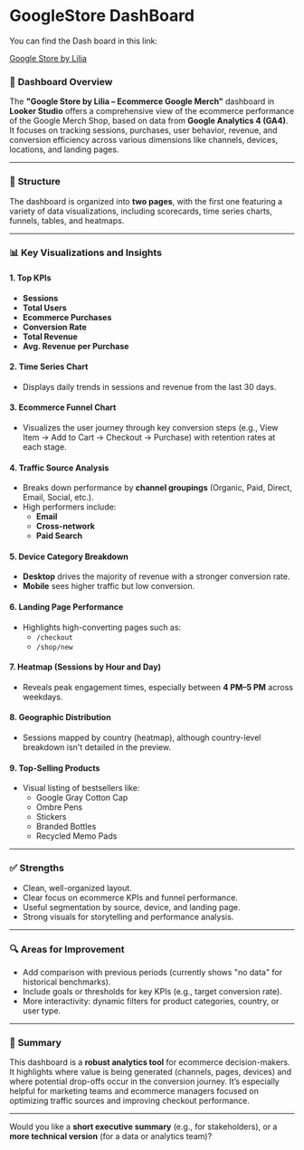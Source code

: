 # GoogleStore DashBoard
You can find the Dash board in this link:

[Google Store by Lilia](https://lookerstudio.google.com/reporting/0198c1f4-3fe6-4888-962e-07e1421acaa4)

### 🧭 **Dashboard Overview**
The **"Google Store by Lilia – Ecommerce Google Merch"** dashboard in **Looker Studio** offers a comprehensive view of the ecommerce performance of the Google Merch Shop, based on data from **Google Analytics 4 (GA4)**. It focuses on tracking sessions, purchases, user behavior, revenue, and conversion efficiency across various dimensions like channels, devices, locations, and landing pages.

---

### 🧱 **Structure**
The dashboard is organized into **two pages**, with the first one featuring a variety of data visualizations, including scorecards, time series charts, funnels, tables, and heatmaps.

---

### 📊 **Key Visualizations and Insights**

#### 1. **Top KPIs**
- **Sessions**
- **Total Users**
- **Ecommerce Purchases**
- **Conversion Rate**
- **Total Revenue**  
- **Avg. Revenue per Purchase**  

#### 2. **Time Series Chart**
- Displays daily trends in sessions and revenue from the last 30 days.

#### 3. **Ecommerce Funnel Chart**
- Visualizes the user journey through key conversion steps (e.g., View Item → Add to Cart → Checkout → Purchase) with retention rates at each stage.

#### 4. **Traffic Source Analysis**
- Breaks down performance by **channel groupings** (Organic, Paid, Direct, Email, Social, etc.).
- High performers include:
  - **Email**
  - **Cross-network**
  - **Paid Search**

#### 5. **Device Category Breakdown**
- **Desktop** drives the majority of revenue with a stronger conversion rate.
- **Mobile** sees higher traffic but low conversion.

#### 6. **Landing Page Performance**
- Highlights high-converting pages such as:
  - `/checkout`
  - `/shop/new`

#### 7. **Heatmap (Sessions by Hour and Day)**
- Reveals peak engagement times, especially between **4 PM–5 PM** across weekdays.

#### 8. **Geographic Distribution**
- Sessions mapped by country (heatmap), although country-level breakdown isn't detailed in the preview.

#### 9. **Top-Selling Products**
- Visual listing of bestsellers like:
  - Google Gray Cotton Cap  
  - Ombre Pens  
  - Stickers  
  - Branded Bottles  
  - Recycled Memo Pads  

---

### ✅ **Strengths**
- Clean, well-organized layout.
- Clear focus on ecommerce KPIs and funnel performance.
- Useful segmentation by source, device, and landing page.
- Strong visuals for storytelling and performance analysis.

---

### 🔍 **Areas for Improvement**
- Add comparison with previous periods (currently shows "no data" for historical benchmarks).
- Include goals or thresholds for key KPIs (e.g., target conversion rate).
- More interactivity: dynamic filters for product categories, country, or user type.

---

### 📌 **Summary**
This dashboard is a **robust analytics tool** for ecommerce decision-makers. It highlights where value is being generated (channels, pages, devices) and where potential drop-offs occur in the conversion journey. It’s especially helpful for marketing teams and ecommerce managers focused on optimizing traffic sources and improving checkout performance.

---

Would you like a **short executive summary** (e.g., for stakeholders), or a **more technical version** (for a data or analytics team)?
